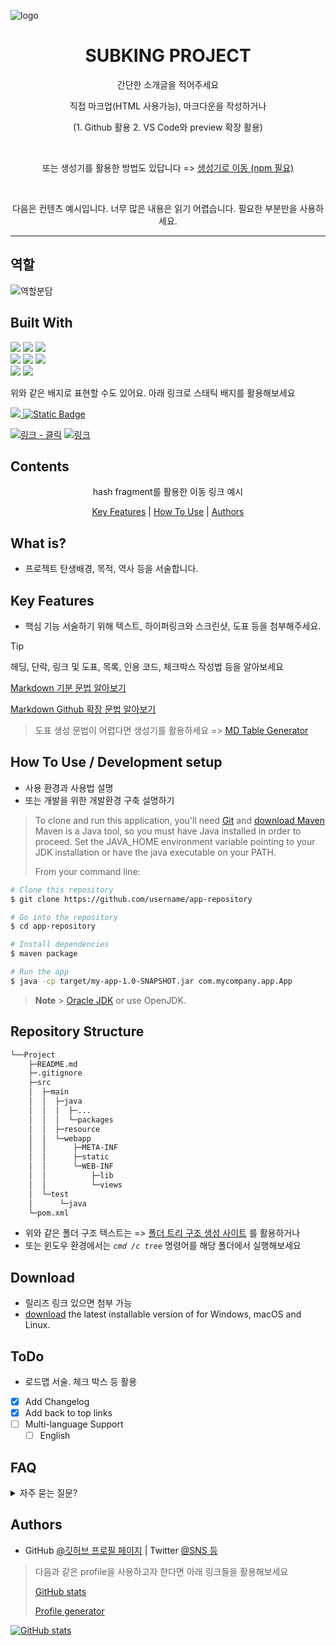 ![logo](https://github.com/user-attachments/assets/519acc0d-2b68-4410-bf15-05df2d098d6c)
<h1 align="center">
  SUBKING PROJECT
</h1>
<p align="center">간단한 소개글을 적어주세요</p>
<p align="center">직접 마크업(HTML 사용가능), 마크다운을 작성하거나</p>
<p align="center">(1. Github 활용 2. VS Code와 preview 확장 활용)</p>
<br>
<p align="center">또는 생성기를 활용한 방법도 있답니다 =>
  <a href="https://github.com/kefranabg/readme-md-generator">생성기로 이동 (npm 필요)</a>
</p>
<br>
<p align="center">다음은 컨텐츠 예시입니다. 너무 많은 내용은 읽기 어렵습니다. 필요한 부분만을 사용하세요.</p>

---

## 역할
![역할분담](https://github.com/user-attachments/assets/1665f9a3-6bd3-4bc5-918f-b0df5a54263d)

<p align="center">
  <h2>Built With</h2>
  <img src="https://img.shields.io/badge/MySQL-005C84?style=for-the-badge&logo=mysql&logoColor=white">
  <img src="https://img.shields.io/badge/Eclipse-2C2255?style=for-the-badge&logo=eclipse&logoColor=white">
  <img src="https://img.shields.io/badge/VSCode-0078D4?style=for-the-badge&logo=visual%20studio%20code&logoColor=white">
  <br>
   <img src="https://img.shields.io/badge/html5-E34F26?style=for-the-badge&logo=html5&logoColor=white"> 
    <img src="https://img.shields.io/badge/css-1572B6?style=for-the-badge&logo=css3&logoColor=white"> 
  <img src="https://img.shields.io/badge/javascript-F7DF1E?style=for-the-badge&logo=javascript&logoColor=black"> 
  <br>
   <img src="https://img.shields.io/badge/apache tomcat-F8DC75?style=for-the-badge&logo=apachetomcat&logoColor=white">
    <img src="https://img.shields.io/badge/git-F05032?style=for-the-badge&logo=git&logoColor=white">
  
  <p>위와 같은 배지로 표현할 수도 있어요. 아래 링크로 스태틱 배지를 활용해보세요</p>
</p>
<a href="https://flat.badgen.net">
  <img src="https://flat.badgen.net/badge/%EB%A7%81%ED%81%AC/%EC%9D%B4%EB%8F%99/">
</a>
<a href="https://shields.io/badges/static-badge">
  <img alt="Static Badge" src="https://img.shields.io/badge/%EB%A7%81%ED%81%AC-%EC%9D%B4%EB%8F%99-red">
</a>

[![링크 - 클릭](https://img.shields.io/badge/링크-클릭-2ea44f)](https://michaelcurrin.github.io/badge-generator/#/generic)
[![링크](https://img.shields.io/badge/%EB%A7%81%ED%81%AC-%ED%81%B4%EB%A6%AD-green?style=flat)](https://badgesgenerator.com/)

## Contents

<p align="center">hash fragment를 활용한 이동 링크 예시</p>
<p align="center">
  <a href="#key-features">Key Features</a> |
  <a href="#how-to-use--development-setup">How To Use</a> |
  <a href="#authors">Authors</a>
</p>

## What is?

-   프로젝트 탄생배경, 목적, 역사 등을 서술합니다.

## Key Features

- 핵심 기능 서술하기 위해 텍스트, 하이퍼링크와 스크린샷, 도표 등을 첨부해주세요.

> [!TIP]
> 헤딩, 단락, 링크 및 도표, 목록, 인용 코드, 체크박스 작성법 등을 알아보세요
> 
> [Markdown 기분 문법 알아보기](https://www.markdownguide.org/basic-syntax/)
>
> [Markdown Github 확장 문법 알아보기](https://docs.github.com/ko/get-started/writing-on-github/getting-started-with-writing-and-formatting-on-github/basic-writing-and-formatting-syntax)

> 도표 생성 문법이 어렵다면 생성기를 활용하세요 => [MD Table Generator](https://www.tablesgenerator.com/markdown_tables)

## How To Use / Development setup

* 사용 환경과 사용법 설명
* 또는 개발을 위한 개발환경 구축 설명하기

> To clone and run this application,
> you'll need [Git](https://git-scm.com)
> and [download Maven](https://maven.apache.org/download.cgi)
> Maven is a Java tool, so you must have Java installed in order to proceed. Set the JAVA_HOME environment variable pointing to your JDK installation or have the java executable on your PATH.
>
> From your command line:

```bash
# Clone this repository
$ git clone https://github.com/username/app-repository

# Go into the repository
$ cd app-repository

# Install dependencies
$ maven package

# Run the app
$ java -cp target/my-app-1.0-SNAPSHOT.jar com.mycompany.app.App
```

> **Note** > [Oracle JDK](https://www.oracle.com/java/technologies/downloads/) or use OpenJDK.

## Repository Structure

```sh
└──Project
    ├─README.md
    ├─.gitignore
    ├─src
    │  ├─main
    │  │  ├─java
    │  │  │  ├─...
    │  │  │  └─packages
    │  │  ├─resource
    │  │  └─webapp
    │  │      ├─META-INF
    │  │      ├─static
    │  │      └─WEB-INF
    │  │          ├─lib
    │  │          └─views
    │  └─test
    │      └─java
    └─pom.xml
```

- 위와 같은 폴더 구조 텍스트는 => [폴더 트리 구조 생성 사이트](https://ascii-tree-generator.com/) 를 활용하거나
- 또는 윈도우 환경에서는 _`cmd /c tree`_ 명령어를 해당 폴더에서 실행해보세요

## Download

* 릴리즈 링크 있으면 첨부 가능
* [download]() the latest installable version of for Windows, macOS and Linux.

## ToDo

-   로드맵 서술. 체크 박스 등 활용

*   [x] Add Changelog
*   [x] Add back to top links
*   [ ] Multi-language Support
    -   [ ] English

## FAQ

<details>
  <summary>자주 묻는 질문?</summary>
  <dl>
  <dt>질문 1</dt>
  <dd>답변 1</dd>
  </dl>
</details>
    
## Authors

* GitHub [@깃허브 프로필 페이지](https://github.com/SYacuCLoud) | Twitter [@SNS 등](https://twitter.com/)

> 다음과 같은 profile을 사용하고자 한다면 아래 링크들을 활용해보세요
>
> [GitHub stats](https://github.com/anuraghazra/github-readme-stats)
>
> [Profile generator](https://gprm.itsvg.in/)

[![GitHub stats](https://github-readme-stats.vercel.app/api?username=SYacuCLoud)](https://github.com/SYacuCLoud)




